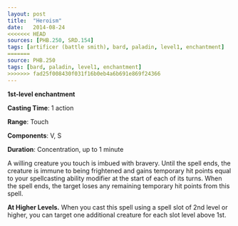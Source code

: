 ```yaml
---
layout: post
title:  "Heroism"
date:   2014-08-24
<<<<<<< HEAD
sources: [PHB.250, SRD.154]
tags: [artificer (battle smith), bard, paladin, level1, enchantment]
=======
source: PHB.250
tags: [bard, paladin, level1, enchantment]
>>>>>>> fad25f008430f031f16b0eb4a6b691e869f24366
---
```


**1st-level enchantment**

**Casting Time**: 1 action

**Range**: Touch

**Components**: V, S

**Duration**: Concentration, up to 1 minute

A willing creature you touch is imbued with bravery. Until the spell ends, the creature is immune to being frightened and gains temporary hit points equal to your spellcasting ability modifier at the start of each of its turns. When the spell ends, the target loses any remaining temporary hit points from this spell.

**At Higher Levels.** When you cast this spell using a spell slot of 2nd level or higher, you can target one additional creature for each slot level above 1st.

